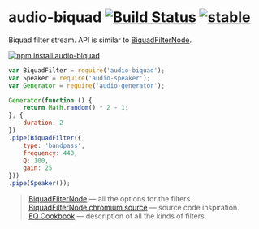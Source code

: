 # audio-biquad [![Build Status](https://travis-ci.org/audiojs/audio-biquad.svg?branch=master)](https://travis-ci.org/audiojs/audio-biquad) [![stable](http://badges.github.io/stability-badges/dist/stable.svg)](http://github.com/badges/stability-badges)

Biquad filter stream. API is similar to [BiquadFilterNode](https://developer.mozilla.org/en-US/docs/Web/API/BiquadFilterNode).

[![npm install audio-biquad](https://nodei.co/npm/audio-biquad.png?mini=true)](https://npmjs.org/package/audio-biquad/)


```js
var BiquadFilter = require('audio-biquad');
var Speaker = require('audio-speaker');
var Generator = require('audio-generator');

Generator(function () {
	return Math.random() * 2 - 1;
}, {
	duration: 2
})
.pipe(BiquadFilter({
	type: 'bandpass',
	frequency: 440,
	Q: 100,
	gain: 25
}))
.pipe(Speaker());
```

> [BiquadFilterNode](https://developer.mozilla.org/en-US/docs/Web/API/BiquadFilterNode) — all the options for the filters.</br>
> [BiquadFilterNode chromium source](https://code.google.com/p/chromium/codesearch#chromium/src/third_party/WebKit/Source/platform/audio/Biquad.cpp&rcl=1443871507&l=283) — source code inspiration.</br>
> [EQ Cookbook](http://www.musicdsp.org/files/Audio-EQ-Cookbook.txt) — description of all the kinds of filters.</br>

